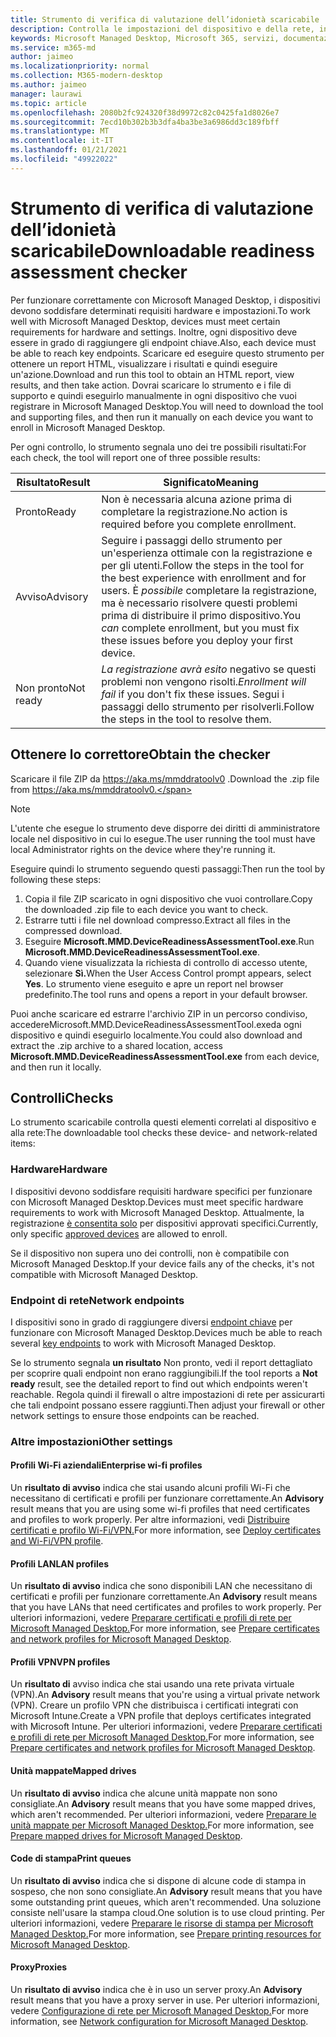 ```yaml
---
title: Strumento di verifica di valutazione dell’idonietà scaricabile
description: Controlla le impostazioni del dispositivo e della rete, inclusi gli endpoint necessari
keywords: Microsoft Managed Desktop, Microsoft 365, servizi, documentazione
ms.service: m365-md
author: jaimeo
ms.localizationpriority: normal
ms.collection: M365-modern-desktop
ms.author: jaimeo
manager: laurawi
ms.topic: article
ms.openlocfilehash: 2080b2fc924320f38d9972c82c0425fa1d8026e7
ms.sourcegitcommit: 7ecd10b302b3b3dfa4ba3be3a6986dd3c189fbff
ms.translationtype: MT
ms.contentlocale: it-IT
ms.lasthandoff: 01/21/2021
ms.locfileid: "49922022"
---
```

# <a name="downloadable-readiness-assessment-checker"></a><span data-ttu-id="e06ce-104">Strumento di verifica di valutazione dell’idonietà scaricabile</span><span class="sxs-lookup"><span data-stu-id="e06ce-104">Downloadable readiness assessment checker</span></span>

<span data-ttu-id="e06ce-105">Per funzionare correttamente con Microsoft Managed Desktop, i dispositivi devono soddisfare determinati requisiti hardware e impostazioni.</span><span class="sxs-lookup"><span data-stu-id="e06ce-105">To work well with Microsoft Managed Desktop, devices must meet certain requirements for hardware and settings.</span></span> <span data-ttu-id="e06ce-106">Inoltre, ogni dispositivo deve essere in grado di raggiungere gli endpoint chiave.</span><span class="sxs-lookup"><span data-stu-id="e06ce-106">Also, each device must be able to reach key endpoints.</span></span> <span data-ttu-id="e06ce-107">Scaricare ed eseguire questo strumento per ottenere un report HTML, visualizzare i risultati e quindi eseguire un'azione.</span><span class="sxs-lookup"><span data-stu-id="e06ce-107">Download and run this tool to obtain an HTML report, view results, and then take action.</span></span> <span data-ttu-id="e06ce-108">Dovrai scaricare lo strumento e i file di supporto e quindi eseguirlo manualmente in ogni dispositivo che vuoi registrare in Microsoft Managed Desktop.</span><span class="sxs-lookup"><span data-stu-id="e06ce-108">You will need to download the tool and supporting files, and then run it manually on each device you want to enroll in Microsoft Managed Desktop.</span></span>

<span data-ttu-id="e06ce-109">Per ogni controllo, lo strumento segnala uno dei tre possibili risultati:</span><span class="sxs-lookup"><span data-stu-id="e06ce-109">For each check, the tool will report one of three possible results:</span></span>


|<span data-ttu-id="e06ce-110">Risultato</span><span class="sxs-lookup"><span data-stu-id="e06ce-110">Result</span></span>  |<span data-ttu-id="e06ce-111">Significato</span><span class="sxs-lookup"><span data-stu-id="e06ce-111">Meaning</span></span>  |
|---------|---------|
|<span data-ttu-id="e06ce-112">Pronto</span><span class="sxs-lookup"><span data-stu-id="e06ce-112">Ready</span></span>     | <span data-ttu-id="e06ce-113">Non è necessaria alcuna azione prima di completare la registrazione.</span><span class="sxs-lookup"><span data-stu-id="e06ce-113">No action is required before you complete enrollment.</span></span>        |
|<span data-ttu-id="e06ce-114">Avviso</span><span class="sxs-lookup"><span data-stu-id="e06ce-114">Advisory</span></span>    | <span data-ttu-id="e06ce-115">Seguire i passaggi dello strumento per un'esperienza ottimale con la registrazione e per gli utenti.</span><span class="sxs-lookup"><span data-stu-id="e06ce-115">Follow the steps in the tool for the best experience with enrollment and for users.</span></span> <span data-ttu-id="e06ce-116">È *possibile* completare la registrazione, ma è necessario risolvere questi problemi prima di distribuire il primo dispositivo.</span><span class="sxs-lookup"><span data-stu-id="e06ce-116">You *can* complete enrollment, but you must fix these issues before you deploy your first device.</span></span>        |
|<span data-ttu-id="e06ce-117">Non pronto</span><span class="sxs-lookup"><span data-stu-id="e06ce-117">Not ready</span></span> | <span data-ttu-id="e06ce-118">*La registrazione avrà esito* negativo se questi problemi non vengono risolti.</span><span class="sxs-lookup"><span data-stu-id="e06ce-118">*Enrollment will fail* if you don't fix these issues.</span></span> <span data-ttu-id="e06ce-119">Segui i passaggi dello strumento per risolverli.</span><span class="sxs-lookup"><span data-stu-id="e06ce-119">Follow the steps in the tool to resolve them.</span></span>        |

## <a name="obtain-the-checker"></a><span data-ttu-id="e06ce-120">Ottenere lo correttore</span><span class="sxs-lookup"><span data-stu-id="e06ce-120">Obtain the checker</span></span>

<span data-ttu-id="e06ce-121">Scaricare il file ZIP da https://aka.ms/mmddratoolv0 .</span><span class="sxs-lookup"><span data-stu-id="e06ce-121">Download the .zip file from https://aka.ms/mmddratoolv0.</span></span>

> [!NOTE]
> <span data-ttu-id="e06ce-122">L'utente che esegue lo strumento deve disporre dei diritti di amministratore locale nel dispositivo in cui lo esegue.</span><span class="sxs-lookup"><span data-stu-id="e06ce-122">The user running the tool must have local Administrator rights on the device where they're running it.</span></span>

 <span data-ttu-id="e06ce-123">Eseguire quindi lo strumento seguendo questi passaggi:</span><span class="sxs-lookup"><span data-stu-id="e06ce-123">Then run the tool by following these steps:</span></span>

1. <span data-ttu-id="e06ce-124">Copia il file ZIP scaricato in ogni dispositivo che vuoi controllare.</span><span class="sxs-lookup"><span data-stu-id="e06ce-124">Copy the downloaded .zip file to each device you want to check.</span></span>
2. <span data-ttu-id="e06ce-125">Estrarre tutti i file nel download compresso.</span><span class="sxs-lookup"><span data-stu-id="e06ce-125">Extract all files in the compressed download.</span></span>
3. <span data-ttu-id="e06ce-126">Eseguire **Microsoft.MMD.DeviceReadinessAssessmentTool.exe**.</span><span class="sxs-lookup"><span data-stu-id="e06ce-126">Run **Microsoft.MMD.DeviceReadinessAssessmentTool.exe**.</span></span>
4. <span data-ttu-id="e06ce-127">Quando viene visualizzata la richiesta di controllo di accesso utente, selezionare **Sì.**</span><span class="sxs-lookup"><span data-stu-id="e06ce-127">When the User Access Control prompt appears, select **Yes**.</span></span> <span data-ttu-id="e06ce-128">Lo strumento viene eseguito e apre un report nel browser predefinito.</span><span class="sxs-lookup"><span data-stu-id="e06ce-128">The tool runs and opens a report in your default browser.</span></span>

<span data-ttu-id="e06ce-129">Puoi anche scaricare ed estrarre l'archivio ZIP  in un percorso condiviso, accedereMicrosoft.MMD.DeviceReadinessAssessmentTool.exeda ogni dispositivo e quindi eseguirlo localmente.</span><span class="sxs-lookup"><span data-stu-id="e06ce-129">You could also download and extract the .zip archive to a shared location, access **Microsoft.MMD.DeviceReadinessAssessmentTool.exe** from each device, and then run it locally.</span></span>


## <a name="checks"></a><span data-ttu-id="e06ce-130">Controlli</span><span class="sxs-lookup"><span data-stu-id="e06ce-130">Checks</span></span>

<span data-ttu-id="e06ce-131">Lo strumento scaricabile controlla questi elementi correlati al dispositivo e alla rete:</span><span class="sxs-lookup"><span data-stu-id="e06ce-131">The downloadable tool checks these device- and network-related items:</span></span>

### <a name="hardware"></a><span data-ttu-id="e06ce-132">Hardware</span><span class="sxs-lookup"><span data-stu-id="e06ce-132">Hardware</span></span>

<span data-ttu-id="e06ce-133">I dispositivi devono soddisfare requisiti hardware specifici per funzionare con Microsoft Managed Desktop.</span><span class="sxs-lookup"><span data-stu-id="e06ce-133">Devices must meet specific hardware requirements to work with Microsoft Managed Desktop.</span></span> <span data-ttu-id="e06ce-134">Attualmente, la registrazione [è consentita solo](../service-description/device-list.md) per dispositivi approvati specifici.</span><span class="sxs-lookup"><span data-stu-id="e06ce-134">Currently, only specific [approved devices](../service-description/device-list.md) are allowed to enroll.</span></span> 

<span data-ttu-id="e06ce-135">Se il dispositivo non supera uno dei controlli, non è compatibile con Microsoft Managed Desktop.</span><span class="sxs-lookup"><span data-stu-id="e06ce-135">If your device fails any of the checks, it's not compatible with Microsoft Managed Desktop.</span></span>

### <a name="network-endpoints"></a><span data-ttu-id="e06ce-136">Endpoint di rete</span><span class="sxs-lookup"><span data-stu-id="e06ce-136">Network endpoints</span></span>

<span data-ttu-id="e06ce-137">I dispositivi sono in grado di raggiungere diversi [endpoint chiave](network.md) per funzionare con Microsoft Managed Desktop.</span><span class="sxs-lookup"><span data-stu-id="e06ce-137">Devices much be able to reach several [key endpoints](network.md) to work with Microsoft Managed Desktop.</span></span>

<span data-ttu-id="e06ce-138">Se lo strumento segnala **un risultato** Non pronto, vedi il report dettagliato per scoprire quali endpoint non erano raggiungibili.</span><span class="sxs-lookup"><span data-stu-id="e06ce-138">If the tool reports a **Not ready** result, see the detailed report to find out which endpoints weren't reachable.</span></span> <span data-ttu-id="e06ce-139">Regola quindi il firewall o altre impostazioni di rete per assicurarti che tali endpoint possano essere raggiunti.</span><span class="sxs-lookup"><span data-stu-id="e06ce-139">Then adjust your firewall or other network settings to ensure those endpoints can be reached.</span></span>

### <a name="other-settings"></a><span data-ttu-id="e06ce-140">Altre impostazioni</span><span class="sxs-lookup"><span data-stu-id="e06ce-140">Other settings</span></span>

#### <a name="enterprise-wi-fi-profiles"></a><span data-ttu-id="e06ce-141">Profili Wi-Fi aziendali</span><span class="sxs-lookup"><span data-stu-id="e06ce-141">Enterprise wi-fi profiles</span></span>

<span data-ttu-id="e06ce-142">Un **risultato di avviso** indica che stai usando alcuni profili Wi-Fi che necessitano di certificati e profili per funzionare correttamente.</span><span class="sxs-lookup"><span data-stu-id="e06ce-142">An **Advisory** result means that you are using some wi-fi profiles that need certificates and profiles to work properly.</span></span> <span data-ttu-id="e06ce-143">Per altre informazioni, vedi [Distribuire certificati e profilo Wi-Fi/VPN.](certs-wifi-lan.md#deploy-certificates-and-wi-fivpn-profile)</span><span class="sxs-lookup"><span data-stu-id="e06ce-143">For more information, see [Deploy certificates and Wi-Fi/VPN profile](certs-wifi-lan.md#deploy-certificates-and-wi-fivpn-profile).</span></span>

#### <a name="lan-profiles"></a><span data-ttu-id="e06ce-144">Profili LAN</span><span class="sxs-lookup"><span data-stu-id="e06ce-144">LAN profiles</span></span>

<span data-ttu-id="e06ce-145">Un **risultato di avviso** indica che sono disponibili LAN che necessitano di certificati e profili per funzionare correttamente.</span><span class="sxs-lookup"><span data-stu-id="e06ce-145">An **Advisory** result means that you have LANs that need certificates and profiles to work properly.</span></span> <span data-ttu-id="e06ce-146">Per ulteriori informazioni, vedere [Preparare certificati e profili di rete per Microsoft Managed Desktop.](certs-wifi-lan.md)</span><span class="sxs-lookup"><span data-stu-id="e06ce-146">For more information, see [Prepare certificates and network profiles for Microsoft Managed Desktop](certs-wifi-lan.md).</span></span>

#### <a name="vpn-profiles"></a><span data-ttu-id="e06ce-147">Profili VPN</span><span class="sxs-lookup"><span data-stu-id="e06ce-147">VPN profiles</span></span>

<span data-ttu-id="e06ce-148">Un **risultato di** avviso indica che stai usando una rete privata virtuale (VPN).</span><span class="sxs-lookup"><span data-stu-id="e06ce-148">An **Advisory** result means that you're using a virtual private network (VPN).</span></span> <span data-ttu-id="e06ce-149">Creare un profilo VPN che distribuisca i certificati integrati con Microsoft Intune.</span><span class="sxs-lookup"><span data-stu-id="e06ce-149">Create a VPN profile that deploys certificates integrated with Microsoft Intune.</span></span> <span data-ttu-id="e06ce-150">Per ulteriori informazioni, vedere [Preparare certificati e profili di rete per Microsoft Managed Desktop.](certs-wifi-lan.md)</span><span class="sxs-lookup"><span data-stu-id="e06ce-150">For more information, see [Prepare certificates and network profiles for Microsoft Managed Desktop](certs-wifi-lan.md).</span></span>

#### <a name="mapped-drives"></a><span data-ttu-id="e06ce-151">Unità mappate</span><span class="sxs-lookup"><span data-stu-id="e06ce-151">Mapped drives</span></span>

<span data-ttu-id="e06ce-152">Un **risultato di avviso** indica che alcune unità mappate non sono consigliate.</span><span class="sxs-lookup"><span data-stu-id="e06ce-152">An **Advisory** result means that you have some mapped drives, which aren't recommended.</span></span> <span data-ttu-id="e06ce-153">Per ulteriori informazioni, vedere [Preparare le unità mappate per Microsoft Managed Desktop.](mapped-drives.md)</span><span class="sxs-lookup"><span data-stu-id="e06ce-153">For more information, see [Prepare mapped drives for Microsoft Managed Desktop](mapped-drives.md).</span></span>

#### <a name="print-queues"></a><span data-ttu-id="e06ce-154">Code di stampa</span><span class="sxs-lookup"><span data-stu-id="e06ce-154">Print queues</span></span>

<span data-ttu-id="e06ce-155">Un **risultato di avviso** indica che si dispone di alcune code di stampa in sospeso, che non sono consigliate.</span><span class="sxs-lookup"><span data-stu-id="e06ce-155">An **Advisory** result means that you have some outstanding print queues, which aren't recommended.</span></span> <span data-ttu-id="e06ce-156">Una soluzione consiste nell'usare la stampa cloud.</span><span class="sxs-lookup"><span data-stu-id="e06ce-156">One solution is to use cloud printing.</span></span> <span data-ttu-id="e06ce-157">Per ulteriori informazioni, vedere [Preparare le risorse di stampa per Microsoft Managed Desktop.](printing.md)</span><span class="sxs-lookup"><span data-stu-id="e06ce-157">For more information, see [Prepare printing resources for Microsoft Managed Desktop](printing.md).</span></span>

#### <a name="proxies"></a><span data-ttu-id="e06ce-158">Proxy</span><span class="sxs-lookup"><span data-stu-id="e06ce-158">Proxies</span></span>

<span data-ttu-id="e06ce-159">Un **risultato di avviso** indica che è in uso un server proxy.</span><span class="sxs-lookup"><span data-stu-id="e06ce-159">An **Advisory** result means that you have a proxy server in use.</span></span> <span data-ttu-id="e06ce-160">Per ulteriori informazioni, vedere [Configurazione di rete per Microsoft Managed Desktop.](network.md)</span><span class="sxs-lookup"><span data-stu-id="e06ce-160">For more information, see [Network configuration for Microsoft Managed Desktop](network.md).</span></span>

